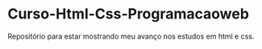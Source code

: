 # Curso-Html-Css-Programacaoweb
Repositório para estar mostrando meu avanço nos estudos em html e css.
